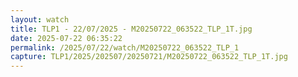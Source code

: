 ```yaml
---
layout: watch
title: TLP1 - 22/07/2025 - M20250722_063522_TLP_1T.jpg
date: 2025-07-22 06:35:22
permalink: /2025/07/22/watch/M20250722_063522_TLP_1
capture: TLP1/2025/202507/20250721/M20250722_063522_TLP_1T.jpg
---
```

